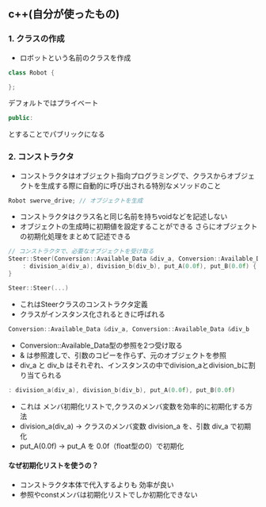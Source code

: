 ## c++(自分が使ったもの)
### 1. クラスの作成
- ロボットという名前のクラスを作成

```cpp
class Robot {

};
```

デフォルトではプライベート

```cpp
public:
```
とすることでパブリックになる

### 2. コンストラクタ
- コンストラクタはオブジェクト指向プログラミングで、クラスからオブジェクトを生成する際に自動的に呼び出される特別なメソッドのこと
```cpp
Robot swerve_drive; // オブジェクトを生成
```
- コンストラクタはクラス名と同じ名前を持ちvoidなどを記述しない
- オブジェクトの生成時に初期値を設定することができる
さらにオブジェクトの初期化処理をまとめて記述できる
```cpp
// コンストラクタで、必要なオブジェクトを受け取る
Steer::Steer(Conversion::Available_Data &div_a, Conversion::Available_Data &div_b) 
    : division_a(div_a), division_b(div_b), put_A(0.0f), put_B(0.0f) {
}
```

```cpp 
Steer::Steer(...)
```
- これはSteerクラスのコンストラクタ定義
- クラスがインスタンス化されるときに呼ばれる

```cpp
Conversion::Available_Data &div_a, Conversion::Available_Data &div_b
```
- Conversion::Available_Data型の参照を2つ受け取る
- & は参照渡しで、引数のコピーを作らず、元のオブジェクトを参照
- div_a と div_b はそれぞれ、インスタンスの中でdivision_aとdivision_bに割り当てられる

```cpp
: division_a(div_a), division_b(div_b), put_A(0.0f), put_B(0.0f)
```
- これは メンバ初期化リストで,クラスのメンバ変数を効率的に初期化する方法
- division_a(div_a) → クラスのメンバ変数 division_a を、引数 div_a で初期化
- put_A(0.0f) → put_A を 0.0f（float型の0）で初期化

#### なぜ初期化リストを使うの？
- コンストラクタ本体で代入するよりも 効率が良い
- 参照やconstメンバは初期化リストでしか初期化できない